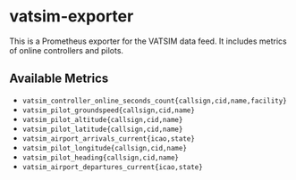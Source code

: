 # vatsim-exporter
This is a Prometheus exporter for the VATSIM data feed. It includes metrics of online controllers and pilots.

## Available Metrics

 * `vatsim_controller_online_seconds_count{callsign,cid,name,facility}`
 * `vatsim_pilot_groundspeed{callsign,cid,name}`
 * `vatsim_pilot_altitude{callsign,cid,name}`
 * `vatsim_pilot_latitude{callsign,cid,name}`
 * `vatsim_airport_arrivals_current{icao,state}`
 * `vatsim_pilot_longitude{callsign,cid,name}`
 * `vatsim_pilot_heading{callsign,cid,name}`
 * `vatsim_airport_departures_current{icao,state}`
